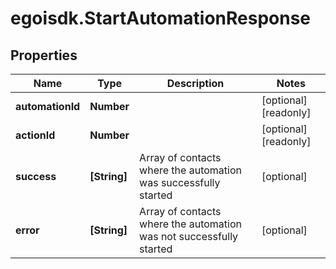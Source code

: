 # egoisdk.StartAutomationResponse

## Properties

Name | Type | Description | Notes
------------ | ------------- | ------------- | -------------
**automationId** | **Number** |  | [optional] [readonly] 
**actionId** | **Number** |  | [optional] [readonly] 
**success** | **[String]** | Array of contacts where the automation was successfully started | [optional] 
**error** | **[String]** | Array of contacts where the automation was not successfully started | [optional] 


